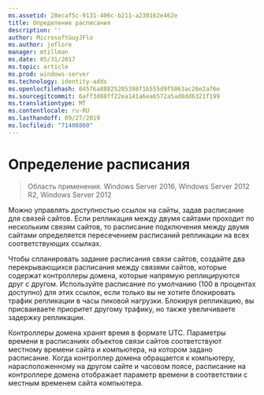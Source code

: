 ```yaml
---
ms.assetid: 28ecaf5c-9131-406c-b211-a230162e462e
title: Определение расписания
description: ''
author: MicrosoftGuyJFlo
ms.author: joflore
manager: mtillman
ms.date: 05/31/2017
ms.topic: article
ms.prod: windows-server
ms.technology: identity-adds
ms.openlocfilehash: 04576a88825205398f1b555d9f5063ac26e2a76e
ms.sourcegitcommit: 6aff3d88ff22ea141a6ea6572a5ad8dd6321f199
ms.translationtype: MT
ms.contentlocale: ru-RU
ms.lasthandoff: 09/27/2019
ms.locfileid: "71408860"
---
```

# <a name="determining-the-schedule"></a>Определение расписания

>Область применения. Windows Server 2016, Windows Server 2012 R2, Windows Server 2012

Можно управлять доступностью ссылок на сайты, задав расписание для связей сайтов. Если репликация между двумя сайтами проходит по нескольким связям сайтов, то расписание подключения между двумя сайтами определяется пересечением расписаний репликации на всех соответствующих ссылках.  
  
Чтобы спланировать задание расписания связи сайтов, создайте два перекрывающихся расписания между связями сайтов, которые содержат контроллеры домена, которые напрямую реплицируются друг с другом. Используйте расписание по умолчанию (100 в процентах доступно) для этих ссылок, если только вы не хотите блокировать трафик репликации в часы пиковой нагрузки. Блокируя репликацию, вы присваиваете приоритет другому трафику, но также увеличиваете задержку репликации.  
  
Контроллеры домена хранят время в формате UTC. Параметры времени в расписаниях объектов связи сайтов соответствуют местному времени сайта и компьютера, на котором задано расписание. Когда контроллер домена обращается к компьютеру, нарасположенному на другом сайте и часовом поясе, расписание на контроллере домена отображает параметр времени в соответствии с местным временем сайта компьютера.  
  


